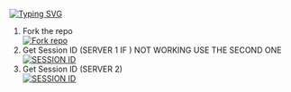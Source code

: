 <a href="https://git.io/typing-svg"><img src="https://readme-typing-svg.demolab.com?font=Black+Ops+One&size=50&pause=1000&color=red&center=true&width=910&height=100&lines=ANGLE+MD+BOT+;KEEP+LOVING+ANGLE-MD;FORK+AND+STAR🌟+THIS+REPO;THANKYOU+FOR+CHOOSING;ANGLE-MD" alt="Typing SVG" /></a></p>




1. Fork the repo
    <br>
<a href='https://github.com/salmanytofficial/XLICON-V2-MD/fork' target="_blank"><img alt='Fork repo' src='https://img.shields.io/badge/Fork Repo-100000?style=for-the-badge&logo=scan&logoColor=black&labelColor=white&color=white'/></a>
    <br>
2. Get Session ID (SERVER 1 IF ) NOT WORKING USE THE SECOND ONE
    <br>
<a href='https://express-pairing-code2.onrender.com/' target="_blank"><img alt='SESSION ID' src='https://img.shields.io/badge/Session_id-100000?style=for-the-badge&logo=scan&logoColor=white&labelColor=black&color=black'/></a>
    <br>
2. Get Session ID (SERVER 2)
    <br>
<a href='https://express-pairing-code2.onrender.com/' target="_blank"><img alt='SESSION ID' src='https://img.shields.io/badge/Session_id_2-100000?style=for-the-badge&logo=scan&logoColor=black&labelColor=white&color=white'/></a>
    <br>
